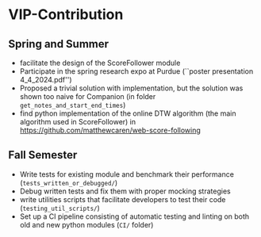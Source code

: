# VIP-Contribution

## Spring and Summer
- facilitate the design of the ScoreFollower module
- Participate in the spring research expo at Purdue (``poster presentation 4_4_2024.pdf'')
- Proposed a trivial solution with implementation, but the solution was shown too naive for Companion (in folder ``get_notes_and_start_end_times``)
- find python implementation of the online DTW algorithm (the main algorithm used in ScoreFollower) in https://github.com/matthewcaren/web-score-following
## Fall Semester
- Write tests for existing module and benchmark their performance (``tests_written_or_debugged/``)
- Debug written tests and fix them with proper mocking strategies
- write utilities scripts that facilitate developers to test their code (``testing_util_scripts/``)
- Set up a CI pipeline consisting of automatic testing and linting on both old and new python modules (``CI/`` folder)

